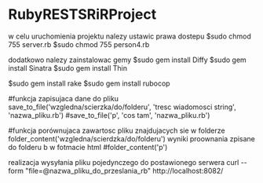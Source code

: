 # RubyRESTSRiRProject

w celu uruchomienia projektu nalezy ustawic prawa dostepu
$sudo chmod 755 server.rb
$sudo chmod 755 person4.rb

dodatkowo nalezy zainstalowac gemy
$sudo gem install Diffy
$sudo gem install Sinatra
$sudo gem install Thin

$sudo gem install rake
$sudo gem install rubocop

#funkcja zapisujaca dane do pliku save_to_file('wzgledna/scierzka/do/folderu', 'tresc wiadomosci string', 'nazwa_pliku.rb')	
#save_to_file('p', 'cos tam', 'nazwa_pliku.rb')

#funkcja porównujaca zawartosc pliku znajdujacych sie w folderze folder_content('wzgledna/scierdzka/do/folderu') wyniki proownania zpisane do folderu b w fotmacie html
#folder_content('p')

realizacja wysyłania pliku pojedynczego do postawionego serwera
curl --form "file=@nazwa_pliku_do_przeslania_rb" http://localhost:8082/


